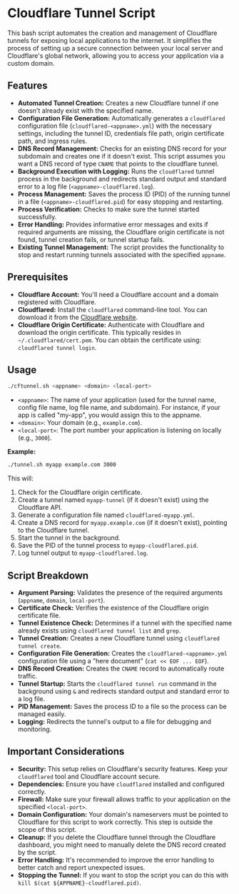 # Cloudflare Tunnel Script

This bash script automates the creation and management of Cloudflare tunnels for exposing local applications to the internet. It simplifies the process of setting up a secure connection between your local server and Cloudflare's global network, allowing you to access your application via a custom domain.

## Features

* **Automated Tunnel Creation:** Creates a new Cloudflare tunnel if one doesn't already exist with the specified name.
* **Configuration File Generation:** Automatically generates a `cloudflared` configuration file (`cloudflared-<appname>.yml`) with the necessary settings, including the tunnel ID, credentials file path, origin certificate path, and ingress rules.
* **DNS Record Management:** Checks for an existing DNS record for your subdomain and creates one if it doesn't exist. This script assumes you want a DNS record of type `CNAME` that points to the cloudflare tunnel.
* **Background Execution with Logging:** Runs the `cloudflared` tunnel process in the background and redirects standard output and standard error to a log file (`<appname>-cloudflared.log`).
* **Process Management:** Saves the process ID (PID) of the running tunnel in a file (`<appname>-cloudflared.pid`) for easy stopping and restarting.
* **Process Verification:** Checks to make sure the tunnel started successfully.
* **Error Handling:** Provides informative error messages and exits if required arguments are missing, the Cloudflare origin certificate is not found, tunnel creation fails, or tunnel startup fails.
* **Existing Tunnel Management:** The script provides the functionality to stop and restart running tunnels associated with the specified `appname`.

## Prerequisites

* **Cloudflare Account:** You'll need a Cloudflare account and a domain registered with Cloudflare.
* **Cloudflared:** Install the `cloudflared` command-line tool. You can download it from the [Cloudflare website](https://developers.cloudflare.com/cloudflare-one/connections/connect-networks/get-started/download-cloudflared/).
* **Cloudflare Origin Certificate:** Authenticate with Cloudflare and download the origin certificate. This typically resides in `~/.cloudflared/cert.pem`. You can obtain the certificate using: `cloudflared tunnel login`.

## Usage

```bash
./cftunnel.sh <appname> <domain> <local-port>
```

* `<appname>`: The name of your application (used for the tunnel name, config file name, log file name, and subdomain). For instance, if your app is called "my-app", you would assign this to the appname.
* `<domain>`: Your domain (e.g., `example.com`).
* `<local-port>`: The port number your application is listening on locally (e.g., `3000`).

**Example:**

```bash
./tunnel.sh myapp example.com 3000
```

This will:
1. Check for the Cloudflare origin certificate.
2. Create a tunnel named `myapp-tunnel` (if it doesn't exist) using the Cloudflare API.
3. Generate a configuration file named `cloudflared-myapp.yml`.
4. Create a DNS record for `myapp.example.com` (if it doesn't exist), pointing to the Cloudflare tunnel.
5. Start the tunnel in the background.
6. Save the PID of the tunnel process to `myapp-cloudflared.pid`.
7. Log tunnel output to `myapp-cloudflared.log`.

## Script Breakdown

* **Argument Parsing:** Validates the presence of the required arguments (`appname`, `domain`, `local-port`).
* **Certificate Check:** Verifies the existence of the Cloudflare origin certificate file.
* **Tunnel Existence Check:** Determines if a tunnel with the specified name already exists using `cloudflared tunnel list` and `grep`.
* **Tunnel Creation:** Creates a new Cloudflare tunnel using `cloudflared tunnel create`.
* **Configuration File Generation:** Creates the `cloudflared-<appname>.yml` configuration file using a "here document" (`cat << EOF ... EOF`).
* **DNS Record Creation:** Creates the `CNAME` record to automatically route traffic.
* **Tunnel Startup:** Starts the `cloudflared tunnel run` command in the background using `&` and redirects standard output and standard error to a log file.
* **PID Management:** Saves the process ID to a file so the process can be managed easily.
* **Logging:** Redirects the tunnel's output to a file for debugging and monitoring.

## Important Considerations

* **Security:** This setup relies on Cloudflare's security features. Keep your `cloudflared` tool and Cloudflare account secure.
* **Dependencies:** Ensure you have `cloudflared` installed and configured correctly.
* **Firewall:** Make sure your firewall allows traffic to your application on the specified `<local-port>`.
* **Domain Configuration:** Your domain's nameservers must be pointed to Cloudflare for this script to work correctly. This step is outside the scope of this script.
* **Cleanup:** If you delete the Cloudflare tunnel through the Cloudflare dashboard, you might need to manually delete the DNS record created by the script.
* **Error Handling:** It's recommended to improve the error handling to better catch and report unexpected issues.
* **Stopping the Tunnel:** If you want to stop the script you can do this with `kill $(cat ${APPNAME}-cloudflared.pid)`.
